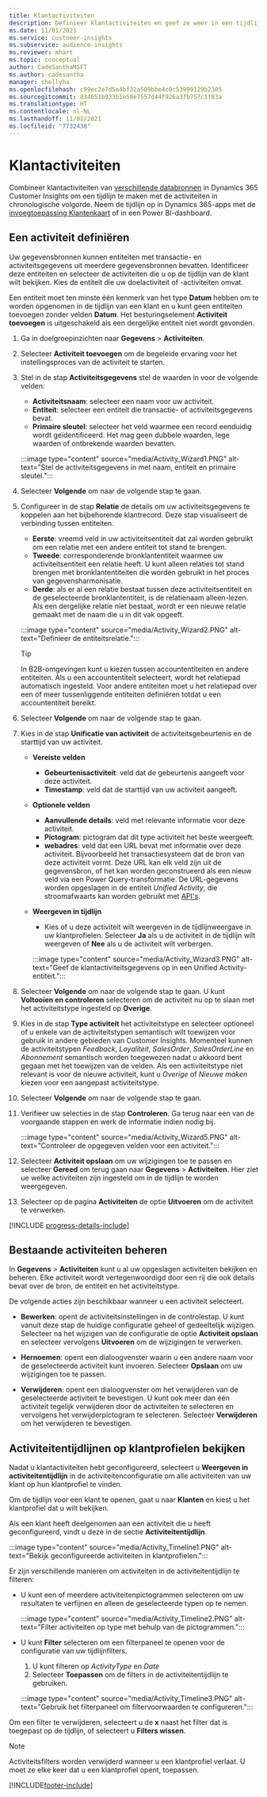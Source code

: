 ```yaml
---
title: Klantactiviteiten
description: Definieer klantactiviteiten en geef ze weer in een tijdlijn in klantprofielen.
ms.date: 11/01/2021
ms.service: customer-insights
ms.subservice: audience-insights
ms.reviewer: mhart
ms.topic: conceptual
author: CadeSanthaMSFT
ms.author: cadesantha
manager: shellyha
ms.openlocfilehash: c99ec2e7d5e4bf32a509bbe4c0c53999129b2305
ms.sourcegitcommit: 834651b933b1e50e7557d44f926a3fb757c1f83a
ms.translationtype: HT
ms.contentlocale: nl-NL
ms.lasthandoff: 11/02/2021
ms.locfileid: "7732438"
---
```

# <a name="customer-activities"></a>Klantactiviteiten

Combineer klantactiviteiten van [verschillende databronnen](data-sources.md) in Dynamics 365 Customer Insights om een tijdlijn te maken met de activiteiten in chronologische volgorde. Neem de tijdlijn op in Dynamics 365-apps met de [invoegtoepassing Klantenkaart](customer-card-add-in.md) of in een Power BI-dashboard.

## <a name="define-an-activity"></a>Een activiteit definiëren

Uw gegevensbronnen kunnen entiteiten met transactie- en activiteitsgegevens uit meerdere gegevensbronnen bevatten. Identificeer deze entiteiten en selecteer de activiteiten die u op de tijdlijn van de klant wilt bekijken. Kies de entiteit die uw doelactiviteit of -activiteiten omvat.

Een entiteit moet ten minste één kenmerk van het type **Datum** hebben om te worden opgenomen in de tijdlijn van een klant en u kunt geen entiteiten toevoegen zonder velden **Datum**. Het besturingselement **Activiteit toevoegen** is uitgeschakeld als een dergelijke entiteit niet wordt gevonden.

1. Ga in doelgroepinzichten naar **Gegevens** > **Activiteiten**.

1. Selecteer **Activiteit toevoegen** om de begeleide ervaring voor het instellingsproces van de activiteit te starten.

1. Stel in de stap **Activiteitsgegevens** stel de waarden in voor de volgende velden:

   - **Activiteitsnaam**: selecteer een naam voor uw activiteit.
   - **Entiteit**: selecteer een entiteit die transactie- of activiteitsgegevens bevat.
   - **Primaire sleutel**: selecteer het veld waarmee een record eenduidig wordt geïdentificeerd. Het mag geen dubbele waarden, lege waarden of ontbrekende waarden bevatten.

   :::image type="content" source="media/Activity_Wizard1.PNG" alt-text="Stel de activiteitsgegevens in met naam, entiteit en primaire sleutel.":::

1. Selecteer **Volgende** om naar de volgende stap te gaan.

1. Configureer in de stap **Relatie** de details om uw activiteitsgegevens te koppelen aan het bijbehorende klantrecord. Deze stap visualiseert de verbinding tussen entiteiten.  

   - **Eerste**: vreemd veld in uw activiteitsentiteit dat zal worden gebruikt om een relatie met een andere entiteit tot stand te brengen.
   - **Tweede**: corresponderende bronklantentiteit waarmee uw activiteitsentiteit een relatie heeft. U kunt alleen relaties tot stand brengen met bronklantentiteiten die worden gebruikt in het proces van gegevensharmonisatie.
   - **Derde**: als er al een relatie bestaat tussen deze activiteitsentiteit en de geselecteerde bronklantentiteit, is de relatienaam alleen-lezen. Als een dergelijke relatie niet bestaat, wordt er een nieuwe relatie gemaakt met de naam die u in dit vak opgeeft.

   :::image type="content" source="media/Activity_Wizard2.PNG" alt-text="Definieer de entiteitsrelatie.":::

   > [!TIP]
   > In B2B-omgevingen kunt u kiezen tussen accountentiteiten en andere entiteiten. Als u een accountentiteit selecteert, wordt het relatiepad automatisch ingesteld. Voor andere entiteiten moet u het relatiepad over een of meer tussenliggende entiteiten definiëren totdat u een accountentiteit bereikt.

1. Selecteer **Volgende** om naar de volgende stap te gaan. 

1. Kies in de stap **Unificatie van activiteit** de activiteitsgebeurtenis en de starttijd van uw activiteit. 
   - **Vereiste velden**
      - **Gebeurtenisactiviteit**: veld dat de gebeurtenis aangeeft voor deze activiteit.
      - **Timestamp**: veld dat de starttijd van uw activiteit aangeeft.

   - **Optionele velden**
      - **Aanvullende details**: veld met relevante informatie voor deze activiteit.
      - **Pictogram**: pictogram dat dit type activiteit het beste weergeeft.
      - **webadres**: veld dat een URL bevat met informatie over deze activiteit. Bijvoorbeeld het transactiesysteem dat de bron van deze activiteit vormt. Deze URL kan elk veld zijn uit de gegevensbron, of het kan worden geconstrueerd als een nieuw veld via een Power Query-transformatie. De URL-gegevens worden opgeslagen in de entiteit *Unified Activity*, die stroomafwaarts kan worden gebruikt met [API's](apis.md).

   - **Weergeven in tijdlijn**
      - Kies of u deze activiteit wilt weergeven in de tijdlijnweergave in uw klantprofielen. Selecteer **Ja** als u de activiteit in de tijdlijn wilt weergeven of **Nee** als u de activiteit wilt verbergen.

      :::image type="content" source="media/Activity_Wizard3.PNG" alt-text="Geef de klantactiviteitsgegevens op in een Unified Activity-entiteit.":::

1. Selecteer **Volgende** om naar de volgende stap te gaan. U kunt **Voltooien en controleren** selecteren om de activiteit nu op te slaan met het activiteitstype ingesteld op **Overige**. 

1. Kies in de stap **Type activiteit** het activiteitstype en selecteer optioneel of u enkele van de activiteitstypen semantisch wilt toewijzen voor gebruik in andere gebieden van Customer Insights. Momenteel kunnen de activiteitstypen *Feedback*, *Loyaliteit*, *SalesOrder*, *SalesOrderLine* en *Abonnement* semantisch worden toegewezen nadat u akkoord bent gegaan met het toewijzen van de velden. Als een activiteitstype niet relevant is voor de nieuwe activiteit, kunt u *Overige* of *Nieuwe maken* kiezen voor een aangepast activiteitstype.

1. Selecteer **Volgende** om naar de volgende stap te gaan. 

1. Verifieer uw selecties in de stap **Controleren**. Ga terug naar een van de voorgaande stappen en werk de informatie indien nodig bij.

   :::image type="content" source="media/Activity_Wizard5.PNG" alt-text="Controleer de opgegeven velden voor een activiteit.":::
   
1. Selecteer **Activiteit opslaan** om uw wijzigingen toe te passen en selecteer **Gereed** om terug gaan naar **Gegevens** > **Activiteiten**. Hier ziet ue welke activiteiten zijn ingesteld om in de tijdlijn te worden weergegeven. 

1. Selecteer op de pagina **Activiteiten** de optie **Uitvoeren** om de activiteit te verwerken. 

[!INCLUDE [progress-details-include](../includes/progress-details-pane.md)]

## <a name="manage-existing-activities"></a>Bestaande activiteiten beheren

In **Gegevens** > **Activiteiten** kunt u al uw opgeslagen activiteiten bekijken en beheren. Elke activiteit wordt vertegenwoordigd door een rij die ook details bevat over de bron, de entiteit en het activiteitstype.

De volgende acties zijn beschikbaar wanneer u een activiteit selecteert. 

- **Bewerken**: opent de activiteitsinstellingen in de controlestap. U kunt vanuit deze stap de huidige configuratie geheel of gedeeltelijk wijzigen. Selecteer na het wijzigen van de configuratie de optie **Activiteit opslaan** en selecteer vervolgens **Uitvoeren** om de wijzigingen te verwerken.

- **Hernoemen**: opent een dialoogvenster waarin u een andere naam voor de geselecteerde activiteit kunt invoeren. Selecteer **Opslaan** om uw wijzigingen toe te passen.

- **Verwijderen**: opent een dialoogvenster om het verwijderen van de geselecteerde activiteit te bevestigen. U kunt ook meer dan één activiteit tegelijk verwijderen door de activiteiten te selecteren en vervolgens het verwijderpictogram te selecteren. Selecteer **Verwijderen** om het verwijderen te bevestigen.

## <a name="view-activity-timelines-on-customer-profiles"></a>Activiteitentijdlijnen op klantprofielen bekijken

Nadat u klantactiviteiten hebt geconfigureerd, selecteert u **Weergeven in activiteitentijdlijn** in de activiteitenconfiguratie om alle activiteiten van uw klant op hun klantprofiel te vinden.

Om de tijdlijn voor een klant te openen, gaat u naar **Klanten** en kiest u het klantprofiel dat u wilt bekijken.

Als een klant heeft deelgenomen aan een activiteit die u heeft geconfigureerd, vindt u deze in de sectie **Activiteitentijdlijn**.

:::image type="content" source="media/Activity_Timeline1.PNG" alt-text="Bekijk geconfigureerde activiteiten in klantprofielen.":::

Er zijn verschillende manieren om activiteiten in de activiteitentijdlijn te filteren:

- U kunt een of meerdere activiteitenpictogrammen selecteren om uw resultaten te verfijnen en alleen de geselecteerde typen op te nemen.

  :::image type="content" source="media/Activity_Timeline2.PNG" alt-text="Filter activiteiten op type met behulp van de pictogrammen.":::

- U kunt **Filter** selecteren om een filterpaneel te openen voor de configuratie van uw tijdlijnfilters.

   1. U kunt filteren op *ActivityType* en *Date*
   1. Selecteer **Toepassen** om de filters in de activiteitentijdlijn te gebruiken.

   :::image type="content" source="media/Activity_Timeline3.PNG" alt-text="Gebruik het filterpaneel om filtervoorwaarden te configureren.":::

Om een filter te verwijderen, selecteert u de **x** naast het filter dat is toegepast op de tijdlijn, of selecteert u **Filters wissen**.


> [!NOTE]
> Activiteitsfilters worden verwijderd wanneer u een klantprofiel verlaat. U moet ze elke keer dat u een klantprofiel opent, toepassen.

[!INCLUDE[footer-include](../includes/footer-banner.md)]
